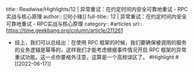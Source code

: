 title:: Readwise/Highlights/12 | 异常重试：在约定时间内安全可靠地重试 - RPC实战与核心原理
author:: [[何小锋]]
full-title:: 12 | 异常重试：在约定时间内安全可靠地重试 - RPC实战与核心原理
category:: #articles
url:: https://time.geekbang.org/column/article/211261

- 综上，我们可以总结出：在使用 RPC 框架的时候，我们要确保被调用的服务的业务逻辑是幂等的，这样我们才能考虑根据事件情况开启 RPC 框架的异常重试功能。这一点你要格外注意，这算是一个高频误区了。 #Highlight #[[2022-06-17]]